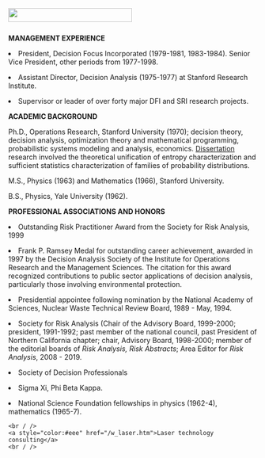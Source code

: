 <!-- MAIN TABLE -->
<tr class="table_main" >
<td class="td_center" valign="top">

<img src="images/title_background.gif" width="250" height="28" vspace="10" /><br />



<b>MANAGEMENT EXPERIENCE</b>
<p></p>

<li>President, Decision Focus Incorporated (1979-1981, 1983-1984).  Senior Vice President, other periods from 1977-1998. 
<p></p>
<li>Assistant Director, Decision Analysis (1975-1977) at Stanford Research Institute. 
<p></p>
<li>Supervisor or leader of over forty major DFI and SRI research projects.
<p></p>

<b>ACADEMIC BACKGROUND</b>
<p></p>
	Ph.D., Operations Research, Stanford University (1970); decision theory, decision analysis, optimization theory and mathematical programming, probabilistic systems modeling and analysis, economics. <a href="phd_thesis.pdf">Dissertation</a> research involved the theoretical unification of entropy characterization and sufficient statistics characterization of families of probability distributions.  
<p></p>
M.S., Physics (1963) and Mathematics (1966), Stanford University.
<p></p>
B.S., Physics, Yale University (1962).
<p></p>

<b>PROFESSIONAL ASSOCIATIONS AND HONORS</b>
<p></p>
<li>Outstanding Risk Practitioner Award from the Society for Risk Analysis, 1999
<p></p>
<li>Frank P. Ramsey Medal for outstanding career achievement, awarded in 1997 by the Decision Analysis Society of the Institute for Operations Research and the Management Sciences.  The citation for this award recognized contributions to public sector applications of decision analysis, particularly those involving environmental protection. 
<p></p>
<li>Presidential appointee following nomination by the National Academy of Sciences, Nuclear Waste Technical Review Board, 1989 - May, 1994. 
<p></p>
<li>Society for Risk Analysis (Chair of the Advisory Board, 1999-2000; president, 1991-1992; past member of the national council, past President of Northern California chapter; chair, Advisory Board, 1998-2000; member of the editorial boards of <i>Risk Analysis, Risk Abstracts</i>; Area Editor for <i>Risk Analysis</i>, 2008 - 2019.
<p></p>
<li>Society of Decision Professionals      
<p></p>
<li>Sigma Xi, Phi Beta Kappa.  
<p></p>
<li>National Science Foundation fellowships in physics (1962-4), mathematics (1965-7).
<p></p>




<!-- LEFT TO RIGHT CELL CHANGE -->
</td><td class="td_right">



    <br / />
    <a style="color:#eee" href="/w_laser.htm">Laser technology consulting</a>
    <br / />



</td></tr></table> 
</td></tr></table>

<br /><br />

<img src="images/btn_articles_on.gif" height="1" width="1" />
<img src="images/btn_pub_on.gif" height="1" width="1" />
<img src="images/btn_cheryl_on.gif" height="1" width="1" />
<img src="images/btn_cheryl_p_on.gif" height="1" width="1" />
<img src="images/btn_clients_on.gif" height="1" width="1" />
<img src="images/btn_contact_on.gif" height="1" width="1" />
<img src="images/btn_history_on.gif" height="1" width="1" />
<img src="images/btn_home_on.gif" height="1" width="1" />
<img src="images/btn_interviews_on.gif" height="1" width="1" />
<img src="images/btn_background_on.gif" height="1" width="1" />
<img src="images/btn_reviews_on.gif" height="1" width="1" />
<img src="images/btn_projects_on.gif" height="1" width="1" />
<img src="images/btn_warner_on.gif" height="1" width="1" />
<img src="images/btn_warner_p_on.gif" height="1" width="1" />

<!-- EXTERNAL LINKS -->
<div style="position: absolute; top: -20px; left: -20px;">
<a href="http://www.dunningmarketing.com">.</a>
<a href="http://www.witnessamerica.com">.</a>
<a href="http://www.witnessamerica.com/camcorders">.</a>
<a href="http://www.ksql.com">.</a>
<a href="http://www.ascendaviation.com">.</a>
<a href="http://www.echovalleysupply.com">.</a>
<a href="http://www.northworks.net">.</a>
<a href="http://www.attainia.com">.</a>
<a href="http://www.briandunning.com">.</a>
</div>
<!-- END EXTERNAL LINKS -->

</body>
</html>
